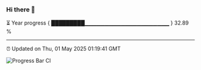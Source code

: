 ### Hi there 👋

⏳ Year progress { █████████▁▁▁▁▁▁▁▁▁▁▁▁▁▁▁▁▁▁▁▁▁ } 32.89 %

---

⏰ Updated on Thu, 01 May 2025 01:19:41 GMT

![Progress Bar CI](https://github.com/liununu/liununu/workflows/Progress%20Bar%20CI/badge.svg)
